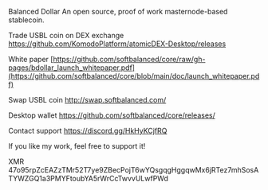 
Balanced Dollar 
An open source, proof of work masternode-based stablecoin.

Trade USBL coin on DEX exchange https://github.com/KomodoPlatform/atomicDEX-Desktop/releases

White paper [https://github.com/softbalanced/core/raw/gh-pages/bdollar_launch_whitepaper.pdf](https://github.com/softbalanced/core/blob/main/doc/launch_whitepaper.pdf)

Swap USBL coin http://swap.softbalanced.com/

Desktop wallet https://github.com/softbalanced/core/releases/

Contact support https://discord.gg/HkHyKCjfRQ

If you like my work, feel free to support it!

XMR 47o95rpZcEAZzTMr52T7ye9ZBecPojT6wYQsgqgHggqwMx6jRTez7mhSosATYWZGQ1a3PMYFtoubYA5rWrCcTwvvULwfPWd
